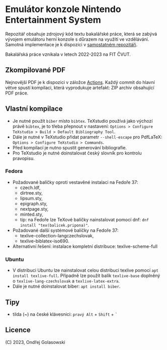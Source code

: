 # Emulátor konzole Nintendo Entertainment System
Repozitář obsahuje zdrojový kód textu bakalářské práce, která se zabývá vývojem emulátoru herní konzole s důrazem na využití ve vzdělávání. Samotná implementace je k dispozici v [samostatném repozitáři](https://github.com/andreondra/use).

Bakalářská práce vznikala v letech 2022-2023 na FIT ČVUT.

## Zkompilované PDF
Nejnovější PDF je k dispozici v záložce [Actions](https://github.com/andreondra/bachelor-thesis/actions). Každý commit do hlavní větve spustí kompilaci, která vyprodukuje artefakt: ZIP archiv obsahující PDF práce.

## Vlastní kompilace
- Je nutné použít `biber` místo `bibtex`. TeXstudio používá jako výchozí právě `bibtex`, je to třeba přepnout v nastavení: `Options > Configure TeXstudio > Build > Default Bibliography Tool`.
- Dále je nutné v TeXstudio přidat parametr `--shell-escape` pro PdfLaTeX: `Options > Configure TeXstudio > Commands`.
- Před kompilací je nutno spustit generování bibliografie.
- Pro TeXstudio je nutné doinstalovat český slovník pro kontrolu pravopisu.

### Fedora
- Požadované balíčky oproti vestavěné instalaci na Fedoře 37:
  - czech.ldf,
  - dirtree.sty,
  - lipsum.sty,
  - epigraph.sty,
  - nextpage.sty,
  - minted.sty,
  - tip: na Fedoře lze TeXové balíčky nainstalovat pomocí dnf: `dnf install "tex(balicek.pripona)"`.
- Požadované další systémové balíčky na Fedoře 37:
  - texlive-collection-langczechslovak,
  - texlive-biblatex-iso690.
- Alternativní řešení: instalace kompletní distribuce: texlive-scheme-full

### Ubuntu
- V distribuci Ubuntu lze nainstalovat celou distribuci texlive pomocí `apt install texlive-full`. Případně lze použít balík `texlive-base` doplněný o `texlive-lang-czechslovak` a `texlive-latex-extra`.
- Dále je nutné doinstalovat biber: `apt install biber`.

## Tipy
- tilda (~) na české klávesnici: `pravý Alt` + `Shift` + `` ` ``

## Licence
(C) 2023, Ondřej Golasowski